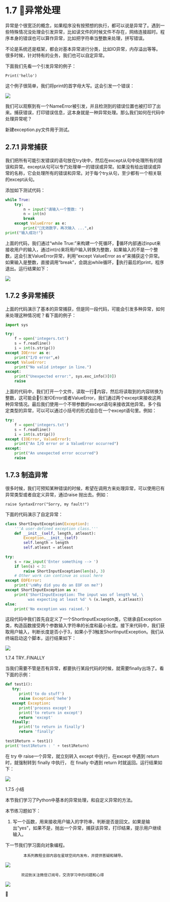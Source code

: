 # 1.7 异常处理

异常是个很宽泛的概念，如果程序没有按预想的执行，都可以说是异常了。遇到一些特殊情况没处理会引发异常，比如读文件的时候文件不存在，网络连接超时。程序本身的错误也可以算作异常，比如把字符串当整数来处理，拼写错误。

不论是系统还是框架，都会对基本异常进行分类，比如IO异常，内存溢出等等。很多时候，针对特有的业务，我们也可以自定异常。

下面我们先看一个引发异常的例子：

```
Print('hello')
```

这个例子很简单，我们将print的首字母大写。这会引发一个错误：

![](img/1.png)

我们可以观察到有一个NameError被引发，并且检测到的错误位置也被打印了出来。捕获错误，打印错误信息，这本身就是一种异常处理。那么我们如何在代码中处理异常呢？

新建exception.py文件用于测试。

## 2.7.1 异常捕获

我们把所有可能引发错误的语句放在try块中，然后在except从句中处理所有的错误和异常。except从句可以专门处理单一的错误或异常。如果没有给出错误或异常的名称，它会处理所有的错误和异常。对于每个try从句，至少都有一个相关联的except从句。

添加如下测试代码：

```Python
while True:
    try:
        n = input("请输入一个整数: ")
        n = int(n)
        break
    except ValueError as e:
        print("无效数字，再次输入 ...",e)
print("输入成功!")
```
上面的代码，我们通过“while True:”来构建一个死循环，循环内部通过input来接收用户的输入，通过int(n)来将用户输入转换为整数，如果输入的不是一个整数，这会引发ValueError异常，利用“except ValueError as e”来捕获这个异常。如果输入是整数，直接调用“break”，会跳出while循环，执行最后的print，程序退出。运行结果如下：

![](img/2.png)

## 1.7.2 多异常捕获

上面的代码演示了基本的异常捕获，但是同一段代码，可能会引发多种异常，如何来处理这种情况呢？看下面的例子：

```Python
import sys

try:
    f = open('integers.txt')
    s = f.readline()
    i = int(s.strip())
except IOError as e:
    print("I/O error",e)
except ValueError:
    print("No valid integer in line.")
except:
    print("Unexpected error:", sys.exc_info()[0])
    raise
```

上面的代码中，我们打开一个文件，读取一行内容，然后将读取到的内容转换为整数，这可能会引发IOError或者ValueError，我们通过两个except来接收这两种异常情况。最后我们使用一个不带参数的except语句来接收其他异常。多个指定类型的异常，可以可以通过小括号的形式组合在一个except语句里。例如：

```Python
try:
    f = open('integers.txt')
    s = f.readline()
    i = int(s.strip())
except (IOError, ValueError):
    print("An I/O error or a ValueError occurred")
except:
    print("An unexpected error occurred")
    raise
```

## 1.7.3 制造异常

很多时候，我们可预知某种错误的时候，希望在调用方来处理异常，可以使用已有异常类型或者自定义异常，通过raise 抛出去。例如：

```
raise SyntaxError("Sorry, my fault!")
```

下面的代码演示了自定异常：

```Python
class ShortInputException(Exception):
    '''A user-defined exception class.'''
    def __init__(self, length, atleast):
        Exception.__init__(self)
        self.length = length
        self.atleast = atleast
 
try:
    s = raw_input('Enter something --> ')
    if len(s) < 3:
        raise ShortInputException(len(s), 3)
    # Other work can continue as usual here
except EOFError:
    print('\nWhy did you do an EOF on me?')
except ShortInputException as x:
    print('ShortInputException: The input was of length %d, \
          was expecting at least %d' % (x.length, x.atleast))
else:
    print('No exception was raised.')
```

这段代码中我们首先自定义了一个ShortInputException类，它继承自Exception类，构造函数接受两个参数输入字符串的长度和最小长度。接下来代码中，我们获取用户输入，判断长度是否小于3，如果小于3触发ShortInputException。我们从终端启动这个脚本，运行结果如下：

![](img/3.png)

1.7.4 TRY..FINALLY

当我们需要不管是否有异常，都要执行某段代码的时候，就需要finally出场了。看下面的示例：
```Python
def test1():
   try:
      print('to do stuff')
      raise Exception('hehe')
   except Exception:
      print('process except')
      print('to return in except')
      return 'except'
   finally:
      print('to return in finally')
      return 'finally'
 
test1Return = test1()
print('test1Return : ' + test1Return)
```

在 try 中 raise一个异常，就立刻转入 except 中执行，在except 中遇到 return 时，就强制转到 finally 中执行， 在 finally 中遇到 return 时就返回。运行结果如下：

![](img/3.png)

1.7.5 小结

本节我们学习了Python中基本的异常处理，和自定义异常的方法。

本节练习题如下：

1. 写一个函数，用来接收用户输入的字符串，判断是否是回文。如果是输出“yes”，如果不是，抛出一个异常，捕获该异常，打印结果，提示用户继续输入。

下一节我们学习面向对象编程。

            本系列教程全部内容在星球空间内发布，并提供答疑和辅导。

![](img/00.jpeg)  

           欢迎到关注微信订阅号，交流学习中的问题和心得


![](img/0.jpg)  



